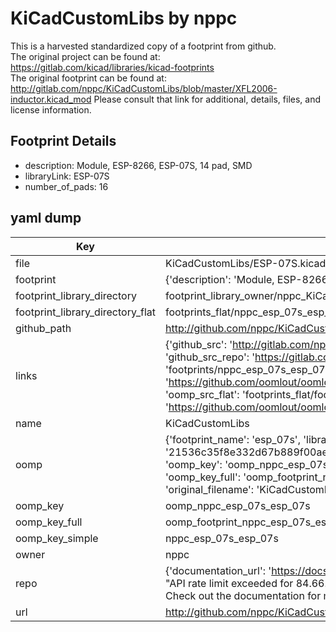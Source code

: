 # KiCadCustomLibs by nppc  
This is a harvested standardized copy of a footprint from github.  
The original project can be found at:  
https://gitlab.com/kicad/libraries/kicad-footprints  
The original footprint can be found at:
http://gitlab.com/nppc/KiCadCustomLibs/blob/master/XFL2006-inductor.kicad_mod
Please consult that link for additional, details, files, and license information.  
## Footprint Details
* description: Module, ESP-8266, ESP-07S, 14 pad, SMD  
* libraryLink: ESP-07S  
* number_of_pads: 16  
## yaml dump  
| Key | Value |  
| --- | --- |  
| file | KiCadCustomLibs/ESP-07S.kicad_mod |  
| footprint | {'description': 'Module, ESP-8266, ESP-07S, 14 pad, SMD', 'libraryLink': 'ESP-07S', 'number_of_pads': 16} |  
| footprint_library_directory | footprint_library_owner/nppc_KiCadCustomLibs |  
| footprint_library_directory_flat | footprints_flat/nppc_esp_07s_esp_07s/working |  
| github_path | http://github.com/nppc/KiCadCustomLibs/blob/master/ESP-07S.kicad_mod |  
| links | {'github_src': 'http://gitlab.com/nppc/KiCadCustomLibs/blob/master/XFL2006-inductor.kicad_mod', 'github_src_repo': 'https://gitlab.com/kicad/libraries/kicad-footprints', 'oomp_bot': 'footprints/nppc_esp_07s_esp_07s/working', 'oomp_bot_github': 'https://github.com/oomlout/oomlout_oomp_footprint_bot/tree/main/footprints/nppc_esp_07s_esp_07s/working', 'oomp_src_flat': 'footprints_flat/footprints_flat/nppc_esp_07s_esp_07s/working', 'oomp_src_flat_github': 'https://github.com/oomlout/oomlout_oomp_footprint_src/tree/main/footprints_flat/nppc_esp_07s_esp_07s/working'} |  
| name | KiCadCustomLibs |  
| oomp | {'footprint_name': 'esp_07s', 'library_name': 'esp_07s_kicad_mod', 'md5': '21536c35f8e332d67b889f00ae8f2717', 'md5_10': '21536c35f8', 'md5_5': '21536', 'md5_6': '21536c', 'oomp_key': 'oomp_nppc_esp_07s_esp_07s', 'oomp_key_extra': 'oomp_footprint_nppc_esp_07s_esp_07s', 'oomp_key_full': 'oomp_footprint_nppc_esp_07s_esp_07s_21536c', 'oomp_key_simple': 'nppc_esp_07s_esp_07s', 'original_filename': 'KiCadCustomLibs/ESP-07S.kicad_mod', 'owner_name': 'nppc'} |  
| oomp_key | oomp_nppc_esp_07s_esp_07s |  
| oomp_key_full | oomp_footprint_nppc_esp_07s_esp_07s |  
| oomp_key_simple | nppc_esp_07s_esp_07s |  
| owner | nppc |  
| repo | {'documentation_url': 'https://docs.github.com/rest/overview/resources-in-the-rest-api#rate-limiting', 'message': "API rate limit exceeded for 84.66.173.59. (But here's the good news: Authenticated requests get a higher rate limit. Check out the documentation for more details.)"} |  
| url | http://github.com/nppc/KiCadCustomLibs |  

